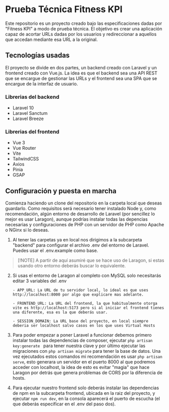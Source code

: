 # Prueba Técnica Fitness KPI

Este repositorio es un proyecto creado bajo las especificaciones dadas por "Fitness KPI" a modo de prueba técnica. El objetivo es crear una aplicación capaz de acortar URLs dadas por los usuarios y redireccionar a aquellos que accedan mediante esa URL a la original.

## Tecnologías usadas

El proyecto se divide en dos partes, un backend creado con Laravel y un frontend creado con Vue.js. La idea es que el backend sea una API REST que se encargue de gestionar las URLs y el frontend sea una SPA que se encargue de la interfaz de usuario.

### Librerias del backend

- Laravel 10
- Laravel Sanctum
- Laravel Breeze

### Librerias del frontend

- Vue 3
- Vue Router
- Vite
- TailwindCSS
- Axios
- Pinia
- GSAP

## Configuración y puesta en marcha

Comienza haciendo un clone del repositorio en la carpeta local que deseas guardarlo. Como requisitos será necesario tener instalado Node y, como recomendación, algún entorno de desarrollo de Laravel (por sencillez lo mejor es usar Laragon), aunque podrías instalar todas las depencias necesarias y configuraciones de PHP con un servidor de PHP como Apache o NGinx si lo deseas.

1. Al tener las carpetas ya en local nos dirigimos a la subcarpeta "backend" para configurar el archivo .env del entorno de Laravel. Puedes usar el .env.example como base.

> [!NOTE] A partir de aquí asumiré que se hace uso de Laragon, si estas usando otro entorno deberás buscar lo equivalente.

2.  Si usas el entorno de Laragon al completo con MySQL solo necesitarás editar 3 variables del .env

        - APP_URL: La URL de tu servidor local, lo ideal es que uses http://localhost:8000 por algo que explicare mas adelante.

        - FRONTEND_URL: La URL del frontend, la que habitualmente otorga vite es http://localhost:5173 pero si al iniciar el frontend tienes una diferente, esa es la que deberás usar.

        - SESSION_DOMAIN: La URL base del proyecto, en local siempre deberia ser localhost salvo casos en los que uses Virtual Hosts

3.  Para poder empezar a poner Laravel a funcionar debemos primero instalar todas las dependencias de composer, ejecutar `php artisan key:generate ` para tener nuestra clave y por último ejecutar las migraciones con `php artisan migrate` para tener la base de datos. Una vez ejecutados estos comandos mi recomendación es usar `php artisan serve`, esto generara un servidor en el puerto 8000 al que podremos acceder con localhost, la idea de esto es evitar "magia" que hace Laragon por detrás que genera problemas de CORS por la diferencia de hosts.

4.  Para ejecutar nuestro frontend solo deberás instalar las dependencias de npm en la subcarpeta frontend, ubicada en la raiz del proyecto, y ejecutar `npm run dev`, en la consola aparecerá el puerto de escucha (el que deberás especificar en el .env del paso dos).
